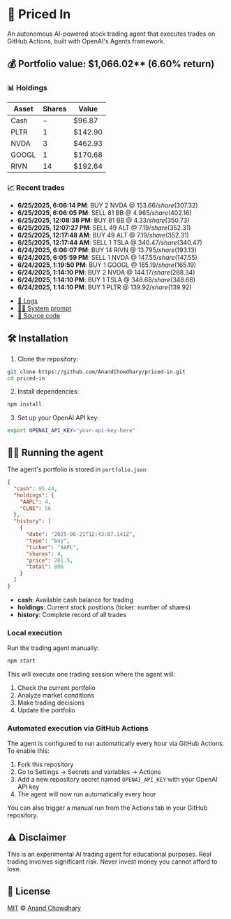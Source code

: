 # 🤖 Priced In

An autonomous AI-powered stock trading agent that executes trades on GitHub Actions, built with OpenAI's Agents framework.

<!-- auto start -->

## 💰 Portfolio value: $1,066.02** (6.60% return)

### 📊 Holdings

| Asset | Shares | Value |
|-------|--------|-------|
| Cash | - | $96.87 |
| PLTR | 1 | $142.90 |
| NVDA | 3 | $462.93 |
| GOOGL | 1 | $170.68 |
| RIVN | 14 | $192.64 |

### 📈 Recent trades

- **6/25/2025, 6:06:14 PM**: BUY 2 NVDA @ $153.66/share ($307.32)
- **6/25/2025, 6:06:05 PM**: SELL 81 BB @ $4.965/share ($402.16)
- **6/25/2025, 12:08:38 PM**: BUY 81 BB @ $4.33/share ($350.73)
- **6/25/2025, 12:07:27 PM**: SELL 49 ALT @ $7.19/share ($352.31)
- **6/25/2025, 12:17:48 AM**: BUY 49 ALT @ $7.19/share ($352.31)
- **6/25/2025, 12:17:44 AM**: SELL 1 TSLA @ $340.47/share ($340.47)
- **6/24/2025, 6:06:07 PM**: BUY 14 RIVN @ $13.795/share ($193.13)
- **6/24/2025, 6:05:59 PM**: SELL 1 NVDA @ $147.55/share ($147.55)
- **6/24/2025, 1:19:50 PM**: BUY 1 GOOGL @ $165.19/share ($165.19)
- **6/24/2025, 1:14:10 PM**: BUY 2 NVDA @ $144.17/share ($288.34)
- **6/24/2025, 1:14:10 PM**: BUY 1 TSLA @ $348.68/share ($348.68)
- **6/24/2025, 1:14:10 PM**: BUY 1 PLTR @ $139.92/share ($139.92)

<!-- auto end -->

- [🧠 Logs](./agent.log)
- [🧑‍💻 System prompt](./system-prompt.md)
- [📁 Source code](./agent.ts)

## 🛠️ Installation

1. Clone the repository:

```bash
git clone https://github.com/AnandChowdhary/priced-in.git
cd priced-in
```

2. Install dependencies:

```bash
npm install
```

3. Set up your OpenAI API key:

```bash
export OPENAI_API_KEY="your-api-key-here"
```

## 🏃‍♂️ Running the agent

The agent's portfolio is stored in `portfolio.json`:

```json
{
  "cash": 95.44,
  "holdings": {
    "AAPL": 4,
    "CLNE": 56
  },
  "history": [
    {
      "date": "2025-06-21T12:43:07.141Z",
      "type": "buy",
      "ticker": "AAPL",
      "shares": 4,
      "price": 201.5,
      "total": 806
    }
  ]
}
```

- **cash**: Available cash balance for trading
- **holdings**: Current stock positions (ticker: number of shares)
- **history**: Complete record of all trades

### Local execution

Run the trading agent manually:

```bash
npm start
```

This will execute one trading session where the agent will:

1. Check the current portfolio
2. Analyze market conditions
3. Make trading decisions
4. Update the portfolio

### Automated execution via GitHub Actions

The agent is configured to run automatically every hour via GitHub Actions. To enable this:

1. Fork this repository
2. Go to Settings → Secrets and variables → Actions
3. Add a new repository secret named `OPENAI_API_KEY` with your OpenAI API key
4. The agent will now run automatically every hour

You can also trigger a manual run from the Actions tab in your GitHub repository.

## ⚠️ Disclaimer

This is an experimental AI trading agent for educational purposes. Real trading involves significant risk. Never invest money you cannot afford to lose.

## 📄 License

[MIT](./LICENSE) © [Anand Chowdhary](https://anandchowdhary.com)
